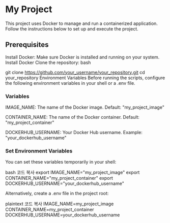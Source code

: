 # My Project
This project uses Docker to manage and run a containerized application. Follow the instructions below to set up and execute the project.

## Prerequisites
Install Docker: Make sure Docker is installed and running on your system.
Install Docker
Clone the repository:
bash

git clone https://github.com/your_username/your_repository.git
cd your_repository
Environment Variables
Before running the scripts, configure the following environment variables in your shell or a .env file.

### Variables
IMAGE_NAME: The name of the Docker image.
Default: "my_project_image"

CONTAINER_NAME: The name of the Docker container.
Default: "my_project_container"

DOCKERHUB_USERNAME: Your Docker Hub username.
Example: "your_dockerhub_username"

### Set Environment Variables
You can set these variables temporarily in your shell:

bash
코드 복사
export IMAGE_NAME="my_project_image"
export CONTAINER_NAME="my_project_container"
export DOCKERHUB_USERNAME="your_dockerhub_username"

Alternatively, create a .env file in the project root:

plaintext
코드 복사
IMAGE_NAME=my_project_image
CONTAINER_NAME=my_project_container
DOCKERHUB_USERNAME=your_dockerhub_username